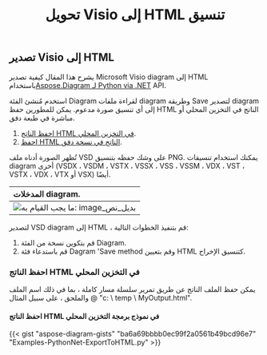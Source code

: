 ﻿---
title:  تحويل Visio إلى HTML تنسيق
linktitle: حوّل Visio إلى HTML
type: docs
weight: 30
url: /ar/python-net/convert-visio-to-html/
description: يوضح لك هذا الموضوع كيفية السماح Aspose.Diagram بتحويل Visio إلى تنسيقات html. حول VSD، VSS، VDW، VST، VSDX، VSSX، VSTX، VSDM، VSTM،VSSM إلى html ببضع سطور من التعليمات البرمجية.
---
## **تصدير Visio إلى HTML**
 يشرح هذا المقال كيفية تصدير Microsoft Visio diagram إلى HTML باستخدام[Aspose.Diagram لـ Python via .NET](https://products.aspose.com/diagram/python-net/) API.

استخدم مُنشئ الفئة Diagram لقراءة ملفات diagram وطريقة Save لتصدير diagram إلى أي تنسيق صورة مدعوم. يمكن للمطورين حفظ HTML الناتج في التخزين المحلي أو مباشرة في طبعة دفق.

1. [احفظ الناتج HTML في التخزين المحلي](https://docs.aspose.com/diagram/net/convert-visio-to-html/#save-resultant-html-in-the-local-storage).
1. [احفظ HTML الناتج في نسخة دفق](https://docs.aspose.com/diagram/net/convert-visio-to-html/#save-resultant-html-in-a-stream-instance).

تُظهر الصورة أدناه ملف VSD على وشك حفظه بتنسيق PNG. يمكنك استخدام تنسيقات diagram أخرى (VSDX ، VSDM ، VSTX ، VSSX ، VSS ، VSSM ، VDX ، VST ، VSTX ، VDX ، VTX أو VSX) أيضًا.

|**المدخلات diagram.**|
|:- |
|![ما يجب القيام به: image_بديل_نص](how-to-convert-a-visio-diagram_6.png)|
لتصدير VSD diagram إلى HTML ، قم بتنفيذ الخطوات التالية:

1. قم بتكوين نسخة من الفئة Diagram.
1. قم باستدعاء فئة Dagram 'Save method وقم بتعيين HTML كتنسيق الإخراج.
### **احفظ الناتج HTML في التخزين المحلي**
يمكن حفظ الملف الناتج عن طريق تمرير سلسلة مسار كاملة ، بما في ذلك اسم الملف والملحق ، على سبيل المثال @ "c: \ temp \ MyOutput.html".
#### **احفظ الناتج HTML في نموذج برمجة التخزين المحلي**
{{< gist "aspose-diagram-gists" "ba6a69bbbb0ec99f2a0561b49bcd96e7" "Examples-PythonNet-ExportToHTML.py" >}}
